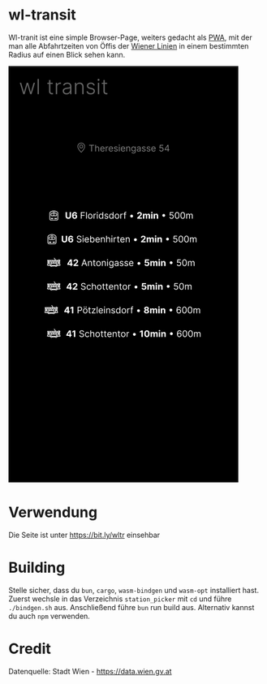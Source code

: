 # wl-transit

Wl-tranit ist eine simple Browser-Page, weiters gedacht als [PWA](https://de.wikipedia.org/wiki/Progressive_Web_App), mit der man alle Abfahrtzeiten von Öffis der [Wiener Linien](https://www.wienerlinien.at/) in einem bestimmten Radius auf einen Blick sehen kann.

![Example Image](https://raw.githubusercontent.com/hapqe/wl-transit/main/examples/wl-transit.png)

# Verwendung
Die Seite ist unter <https://bit.ly/wltr> einsehbar

# Building
Stelle sicher, dass du `bun`, `cargo`, `wasm-bindgen` und `wasm-opt` installiert hast. Zuerst wechsle in das Verzeichnis `station_picker` mit `cd` und führe `./bindgen.sh` aus. Anschließend führe `bun` run build aus. Alternativ kannst du auch `npm` verwenden.

# Credit

Datenquelle: Stadt Wien - https://data.wien.gv.at
